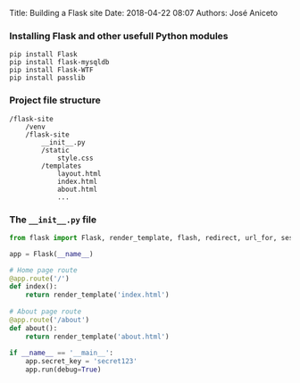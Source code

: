 Title: Building a Flask site
Date: 2018-04-22 08:07 
Authors: José Aniceto


### Installing Flask and other usefull Python modules
```
pip install Flask
pip install flask-mysqldb
pip install Flask-WTF
pip install passlib
```

### Project file structure
```
/flask-site
    /venv
    /flask-site
        __init__.py
        /static
            style.css
        /templates
            layout.html
            index.html
            about.html
            ...
```

### The `__init__.py` file

```python
from flask import Flask, render_template, flash, redirect, url_for, session, request, logging

app = Flask(__name__)

# Home page route
@app.route('/')
def index():
    return render_template('index.html')
    
# About page route
@app.route('/about')
def about():
    return render_template('about.html')
    
if __name__ == '__main__':
    app.secret_key = 'secret123'
    app.run(debug=True)

```
